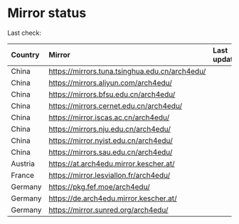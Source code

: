 <script src="./time.js"></script>
# Mirror status
Last check: <script type="text/javascript">localize(1743859572.2795095);</script>

|Country|Mirror|Last update|
|:------|:-----|:----------|
|China|https://mirrors.tuna.tsinghua.edu.cn/arch4edu/|<script type="text/javascript">localize(1743835367);</script>|
|China|https://mirrors.aliyun.com/arch4edu/|<script type="text/javascript">localize(1743835367);</script>|
|China|https://mirrors.bfsu.edu.cn/arch4edu/|<script type="text/javascript">localize(1743835367);</script>|
|China|https://mirrors.cernet.edu.cn/arch4edu/|<script type="text/javascript">localize(1743835367);</script>|
|China|https://mirror.iscas.ac.cn/arch4edu/|<script type="text/javascript">localize(1743835367);</script>|
|China|https://mirrors.nju.edu.cn/arch4edu/|<script type="text/javascript">localize(1743749002);</script>|
|China|https://mirror.nyist.edu.cn/arch4edu/|<script type="text/javascript">localize(1743835367);</script>|
|China|https://mirrors.sau.edu.cn/arch4edu/|<script type="text/javascript">localize(1731653531);</script>|
|Austria|https://at.arch4edu.mirror.kescher.at/|<script type="text/javascript">localize(1743835367);</script>|
|France|https://mirror.lesviallon.fr/arch4edu/|<script type="text/javascript">localize(1743835367);</script>|
|Germany|https://pkg.fef.moe/arch4edu/|<script type="text/javascript">localize(1743835367);</script>|
|Germany|https://de.arch4edu.mirror.kescher.at/|<script type="text/javascript">localize(1743835367);</script>|
|Germany|https://mirror.sunred.org/arch4edu/|<script type="text/javascript">localize(1743835367);</script>|

<script src="./tablefilter/tablefilter.js"></script>
<script src="./table.js"></script>